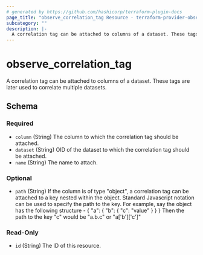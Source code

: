 ```yaml
---
# generated by https://github.com/hashicorp/terraform-plugin-docs
page_title: "observe_correlation_tag Resource - terraform-provider-observe"
subcategory: ""
description: |-
  A correlation tag can be attached to columns of a dataset. These tags are later used to correlate multiple datasets.
---
```

# observe_correlation_tag

A correlation tag can be attached to columns of a dataset. These tags are later used to correlate multiple datasets.

<!-- schema generated by tfplugindocs -->
## Schema

### Required

- `column` (String) The column to which the correlation tag should be attached.
- `dataset` (String) OID of the dataset to which the correlation tag should be attached.
- `name` (String) The name to attach.

### Optional

- `path` (String) If the column is of type "object", a correlation tag can be attached to a
key nested within the object. Standard Javascript notation can be used to specify the path to the key.
For example, say the object has the following structure -
{
  "a": {
    "b": {
      "c": "value"
    }
  }
}
Then the path to the key "c" would be "a.b.c" or "a['b']['c']"

### Read-Only

- `id` (String) The ID of this resource.

